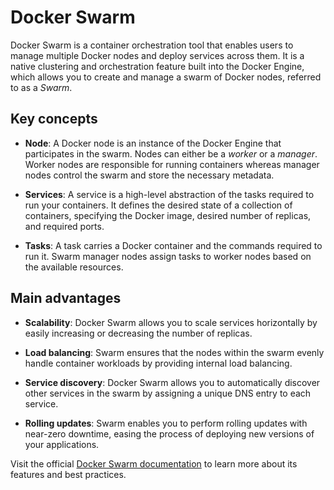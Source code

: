 # Docker Swarm

Docker Swarm is a container orchestration tool that enables users to manage multiple Docker nodes and deploy services across them. It is a native clustering and orchestration feature built into the Docker Engine, which allows you to create and manage a swarm of Docker nodes, referred to as a _Swarm_.

## Key concepts

- **Node**: A Docker node is an instance of the Docker Engine that participates in the swarm. Nodes can either be a _worker_ or a _manager_. Worker nodes are responsible for running containers whereas manager nodes control the swarm and store the necessary metadata.

- **Services**: A service is a high-level abstraction of the tasks required to run your containers. It defines the desired state of a collection of containers, specifying the Docker image, desired number of replicas, and required ports.

- **Tasks**: A task carries a Docker container and the commands required to run it. Swarm manager nodes assign tasks to worker nodes based on the available resources.

## Main advantages

- **Scalability**: Docker Swarm allows you to scale services horizontally by easily increasing or decreasing the number of replicas.

- **Load balancing**: Swarm ensures that the nodes within the swarm evenly handle container workloads by providing internal load balancing.

- **Service discovery**: Docker Swarm allows you to automatically discover other services in the swarm by assigning a unique DNS entry to each service.

- **Rolling updates**: Swarm enables you to perform rolling updates with near-zero downtime, easing the process of deploying new versions of your applications.

Visit the official [Docker Swarm documentation](https://docs.docker.com/engine/swarm/) to learn more about its features and best practices.
